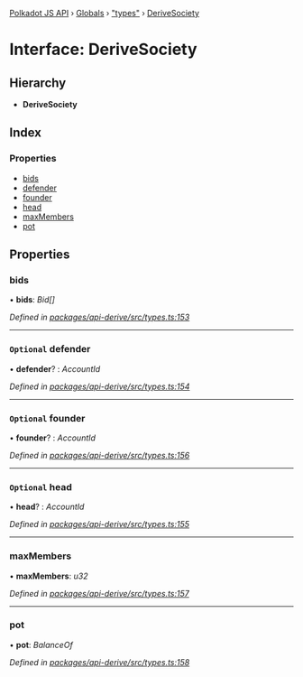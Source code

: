 [Polkadot JS API](../README.md) › [Globals](../globals.md) › ["types"](../modules/_types_.md) › [DeriveSociety](_types_.derivesociety.md)

# Interface: DeriveSociety

## Hierarchy

* **DeriveSociety**

## Index

### Properties

* [bids](_types_.derivesociety.md#bids)
* [defender](_types_.derivesociety.md#optional-defender)
* [founder](_types_.derivesociety.md#optional-founder)
* [head](_types_.derivesociety.md#optional-head)
* [maxMembers](_types_.derivesociety.md#maxmembers)
* [pot](_types_.derivesociety.md#pot)

## Properties

###  bids

• **bids**: *Bid[]*

*Defined in [packages/api-derive/src/types.ts:153](https://github.com/polkadot-js/api/blob/c1c537a3b5/packages/api-derive/src/types.ts#L153)*

___

### `Optional` defender

• **defender**? : *AccountId*

*Defined in [packages/api-derive/src/types.ts:154](https://github.com/polkadot-js/api/blob/c1c537a3b5/packages/api-derive/src/types.ts#L154)*

___

### `Optional` founder

• **founder**? : *AccountId*

*Defined in [packages/api-derive/src/types.ts:156](https://github.com/polkadot-js/api/blob/c1c537a3b5/packages/api-derive/src/types.ts#L156)*

___

### `Optional` head

• **head**? : *AccountId*

*Defined in [packages/api-derive/src/types.ts:155](https://github.com/polkadot-js/api/blob/c1c537a3b5/packages/api-derive/src/types.ts#L155)*

___

###  maxMembers

• **maxMembers**: *u32*

*Defined in [packages/api-derive/src/types.ts:157](https://github.com/polkadot-js/api/blob/c1c537a3b5/packages/api-derive/src/types.ts#L157)*

___

###  pot

• **pot**: *BalanceOf*

*Defined in [packages/api-derive/src/types.ts:158](https://github.com/polkadot-js/api/blob/c1c537a3b5/packages/api-derive/src/types.ts#L158)*
